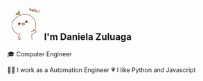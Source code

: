 <h2> <img src="./static/images/hello.gif" width="80"> I'm Daniela Zuluaga  </h2>
🎓 Computer Engineer

👩‍💻 I work as a Automation Engineer
💗 I like Python and Javascript